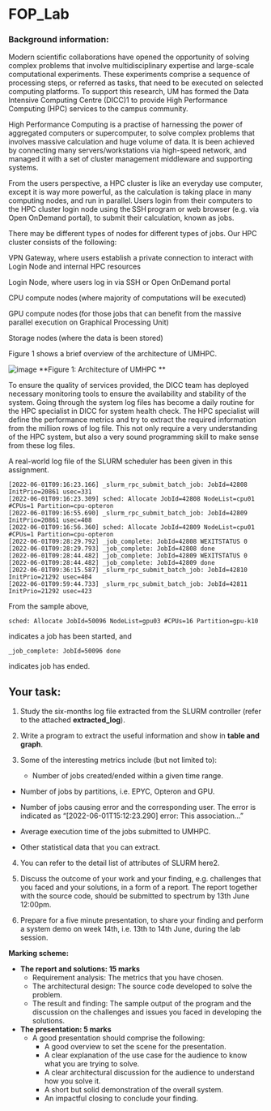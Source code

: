 # FOP_Lab
### Background information:  

 

Modern scientific collaborations have opened the opportunity of solving complex problems that involve multidisciplinary expertise and large-scale computational experiments. These experiments comprise a sequence of processing steps, or referred as tasks, that need to be executed on selected computing platforms. To support this research, UM has formed the Data Intensive Computing Centre (DICC)1 to provide High Performance Computing (HPC) services to the campus community. 

 

High Performance Computing is a practise of harnessing the power of aggregated computers or supercomputer, to solve complex problems that involves massive calculation and huge volume of data. It is been achieved by connecting many servers/workstations via high-speed network, and managed it with a set of cluster management middleware and supporting systems. 

 

From the users perspective, a HPC cluster is like an everyday use computer, except it is way more powerful, as the calculation is taking place in many computing nodes, and run in parallel. Users login from their computers to the HPC cluster login node using the SSH program or web browser (e.g. via Open OnDemand portal), to submit their calculation, known as jobs.  

 

There may be different types of nodes for different types of jobs. Our HPC cluster consists of the following: 

VPN Gateway, where users establish a private connection to interact with Login Node and internal HPC resources 

Login Node, where users log in via SSH or Open OnDemand portal 

CPU compute nodes (where majority of computations will be executed) 

GPU compute nodes (for those jobs that can benefit from the massive parallel execution on Graphical Processing Unit) 

Storage nodes (where the data is been stored) 

 

Figure 1 shows a brief overview of the architecture of UMHPC. 

![image](https://github.com/ko-kusang/FOP_Lab/assets/119928716/f9a4fec3-5454-4945-9a88-29962ec72f6b)
**Figure 1: Architecture of UMHPC **

To ensure the quality of services provided, the DICC team has deployed necessary monitoring tools to ensure the availability and stability of the system. Going through the system log files has become a daily routine for the HPC specialist in DICC for system health check. The HPC specialist will define the performance metrics and try to extract the required information from the million rows of log file. This not only require a very understanding of the HPC system, but also a very sound programming skill to make sense from these log files. 

 

A real-world log file of the SLURM scheduler has been given in this assignment.  
```
[2022-06-01T09:16:23.166] _slurm_rpc_submit_batch_job: JobId=42808 InitPrio=20861 usec=331 
[2022-06-01T09:16:23.309] sched: Allocate JobId=42808 NodeList=cpu01 #CPUs=1 Partition=cpu-opteron 
[2022-06-01T09:16:55.690] _slurm_rpc_submit_batch_job: JobId=42809 InitPrio=20861 usec=408 
[2022-06-01T09:16:56.360] sched: Allocate JobId=42809 NodeList=cpu01 #CPUs=1 Partition=cpu-opteron 
[2022-06-01T09:28:29.792] _job_complete: JobId=42808 WEXITSTATUS 0 
[2022-06-01T09:28:29.793] _job_complete: JobId=42808 done 
[2022-06-01T09:28:44.482] _job_complete: JobId=42809 WEXITSTATUS 0 
[2022-06-01T09:28:44.482] _job_complete: JobId=42809 done 
[2022-06-01T09:36:15.587] _slurm_rpc_submit_batch_job: JobId=42810 InitPrio=21292 usec=404 
[2022-06-01T09:59:44.733] _slurm_rpc_submit_batch_job: JobId=42811 InitPrio=21292 usec=423 
```
From the sample above, 
```
sched: Allocate JobId=50096 NodeList=gpu03 #CPUs=16 Partition=gpu-k10
```

indicates a job has been started, and  
```
_job_complete: JobId=50096 done  
``` 

indicates job has ended. 

## Your task: 

 

1. Study the six-months log file extracted from the SLURM controller (refer to the attached **extracted_log**). 

 

2. Write a program to extract the useful information and show in **table and graph**. 

 

3. Some of the interesting metrics include (but not limited to):  

 

   - Number of jobs created/ended within a given time range. 

 

- Number of jobs by partitions, i.e. EPYC, Opteron and GPU. 

 

- Number of jobs causing error and the corresponding user. The error is indicated as “[2022-06-01T15:12:23.290] error: This association…” 

 

- Average execution time of the jobs submitted to UMHPC. 

 

- Other statistical data that you can extract. 

 

4. You can refer to the detail list of attributes of SLURM here2. 

 

5. Discuss the outcome of your work and your finding, e.g. challenges that you faced and your solutions, in a form of a report. The report together with the source code, should be submitted to spectrum by 13th June 12:00pm. 

 

6. Prepare for a five minute presentation, to share your finding and perform a system demo on week 14th, i.e. 13th to 14th June, during the lab session.


**Marking scheme:**

- **The report and solutions: 15 marks**
    - Requirement analysis: The metrics that you have chosen.
    - The architectural design: The source code developed to solve the problem.
    - The result and finding: The sample output of the program and the discussion on the challenges and issues you faced in developing the solutions.
- **The presentation: 5 marks**
    - A good presentation should comprise the following:
        - A good overview to set the scene for the presentation.
        - A clear explanation of the use case for the audience to know what you are trying to solve.
        - A clear architectural discussion for the audience to understand how you solve it.
        - A short but solid demonstration of the overall system.
        - An impactful closing to conclude your finding.
